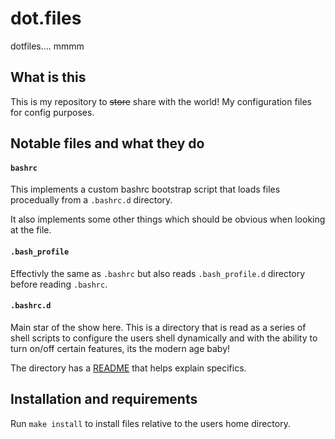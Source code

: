 # dot.files
dotfiles.... mmmm

## What is this
This is my repository to ~~store~~ share with the world! My configuration files for config purposes.

## Notable files and what they do

#### `bashrc`
This implements a custom bashrc bootstrap script that loads files procedually from a `.bashrc.d` directory.

It also implements some other things which should be obvious when looking at the file.

#### `.bash_profile`
Effectivly the same as `.bashrc` but also reads `.bash_profile.d` directory before reading `.bashrc`.

#### `.bashrc.d`
Main star of the show here. This is a directory that is read as a series of shell scripts to configure
the users shell dynamically and with the ability to turn on/off certain features, its the modern age baby!

The directory has a [README](.bashrc.d/README.md) that helps explain specifics.

## Installation and requirements
Run `make install` to install files relative to the users home directory.
